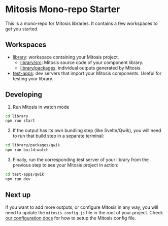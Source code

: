 # Mitosis Mono-repo Starter

This is a mono-repo for Mitosis libraries. It contains a few workspaces to get you started.

## Workspaces

-   [library](./library/): workspace containing your Mitosis project.
    -   [library/src](./library/src/): Mitosis source code of your component library.
    -   [library/packages](./library/packages/): individual outputs generated by Mitosis.
-   [test-apps](./test-apps/): dev servers that import your Mitosis components. Useful for testing your library.

## Developing

1. Run Mitosis in watch mode

```bash
cd library
npm run start
```

2. If the output has its own bundling step (like Svelte/Qwik), you will need to run that build step in a separate terminal:

```bash
cd library/packages/qwik
npm run build:watch
```

3. Finally, run the corresponding test server of your library from the previous step to see your Mitosis project in action:

```bash
cd test-apps/qwik
npm run dev
```

## Next up

If you want to add more outputs, or configure Mitosis in any way, you will need to update the `mitosis.config.js` file in the root of your project.
Check [our configuration docs](/docs/configuration.md) for how to setup the Mitosis config file.
